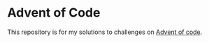 # Advent of Code
This repository is for my solutions to challenges on [Advent of code](https://adventofcode.com/).